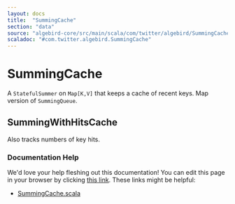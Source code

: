```yaml
---
layout: docs
title:  "SummingCache"
section: "data"
source: "algebird-core/src/main/scala/com/twitter/algebird/SummingCache.scala"
scaladoc: "#com.twitter.algebird.SummingCache"
---
```


# SummingCache

A `StatefulSummer` on `Map[K,V]` that keeps a cache of recent keys. Map version of `SummingQueue`.

## SummingWithHitsCache

Also tracks numbers of key hits.

### Documentation Help

We'd love your help fleshing out this documentation! You can edit this page in your browser by clicking [this link](https://github.com/twitter/algebird/edit/develop/docs/src/main/tut/datatypes/summer/summingcache.md). These links might be helpful:

- [SummingCache.scala](https://github.com/twitter/algebird/blob/develop/algebird-core/src/main/scala/com/twitter/algebird/SummingCache.scala)
